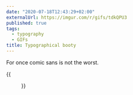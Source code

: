 ```yaml
---
date: "2020-07-18T12:43:29+02:00"
externalUrl: https://imgur.com/r/gifs/tdkQPU3
published: true
tags:
  - typography
  - GIFs
title: Typographical booty
---
```


For once comic sans is not the worst.

{{<figure src="https://i.imgur.com/tdkQPU3.gif">}}
